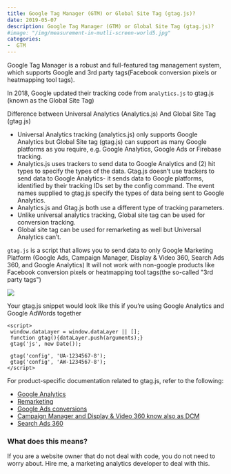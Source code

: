 ```yaml
---
title: Google Tag Manager (GTM) or Global Site Tag (gtag.js)?
date: 2019-05-07 
description: Google Tag Manager (GTM) or Global Site Tag (gtag.js)? 
#image: "/img/measurement-in-mutli-screen-world5.jpg"
categories:
-  GTM
---
```


Google Tag Manager is a robust and full-featured tag management system, which supports Google and 3rd party tags(Facebook conversion pixels or heatmapping tool tags). 

In 2018, Google updated their tracking code from `analytics.js` to gtag.js (known as the Global Site Tag)

Difference between Universal Analytics (Analytics.js) And Global Site Tag (gtag.js)

- Universal Analytics tracking (analytics.js) only supports Google Analytics but Global Site tag (gtag.js) can support as many Google platforms as you require, e.g. Google Analytics, Google Ads or Firebase tracking.
- Analytics.js uses trackers to send data to Google Analytics and (2) hit types to specify the types of the data. Gtag.js doesn’t use trackers to send data to Google Analytics- it sends data to Google platforms, identified by their tracking IDs set by the config command. The event names supplied to gtag.js specify the types of data being sent to Google Analytics.
- Analytics.js and Gtag.js both use a different type of tracking parameters.
- Unlike universal analytics tracking, Global site tag can be used for conversion tracking.
- Global site tag can be used for remarketing as well but Universal Analytics can’t.

`gtag.js` is a script that allows you to send data to only Google Marketing Platform (Google Ads, Campaign Manager, Display & Video 360, Search Ads 360, and Google Analytics) It will not work with non-google products like Facebook conversion pixels or heatmapping tool tags(the so-called "3rd party tags")

![](https://res.cloudinary.com/mryap/image/upload/v1557327756/global-site-tag.jpg)

Your gtag.js snippet would look like this if you’re using Google Analytics and Google AdWords together

 ~~~
<script>
  window.dataLayer = window.dataLayer || [];
  function gtag(){dataLayer.push(arguments);}
  gtag('js', new Date());

  gtag('config', 'UA-1234567-8');
  gtag('config', 'AW-1234567-8');
</script>
 ~~~

For product-specific documentation related to gtag.js, refer to the following:

- [Google Analytics](https://developers.google.com/analytics/devguides/collection/gtagjs/)
- [Remarketing](https://support.google.com/google-ads/answer/2454000)
- [Google Ads conversions](https://support.google.com/google-ads/answer/1722022)
- [Campaign Manager and Display & Video 360 know also as DCM](https://support.google.com/dcm/partner/answer/7568534)
- [Search Ads 360](https://support.google.com/searchads/answer/7550511)

### What does this means?

If you are a website owner that do not deal with code, you do not need to worry about. Hire me, a marketing analytics developer to deal with this. 
